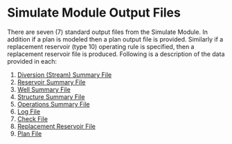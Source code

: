 # Simulate Module Output Files #

There are seven (7) standard output files from the Simulate Module. In addition if a plan is modeled then a plan output file 
is provided. Similarly if a replacement reservoir (type 10) operating rule is specified, then a replacement reservoir file is 
produced. Following is a description of the data provided in each:

1.	[Diversion (Stream) Summary File](../OutputDescription/521.md)
2.	[Reservoir Summary File](../OutputDescription/522.md)
3.	[Well Summary File](../OutputDescription/523.md)
4.	[Structure Summary File](../OutputDescription/524.md)
5.	[Operations Summary File](../OutputDescription/525.md)
6.	[Log File](../OutputDescription/526.md)
7.	[Check File](../OutputDescription/527.md)
8.	[Replacement Reservoir File](../OutputDescription/528.md)
9.	[Plan File](../OutputDescription/529.md)

